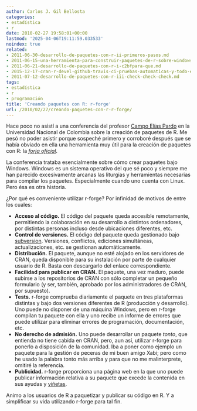 ```yaml
---
author: Carlos J. Gil Bellosta
categories:
- estadística
- r
date: 2010-02-27 19:58:01+00:00
lastmod: '2025-04-06T19:11:59.033533'
noindex: true
related:
- 2011-06-30-desarrollo-de-paquetes-con-r-ii-primeros-pasos.md
- 2011-06-15-una-herramienta-para-construir-paquetes-de-r-sobre-windows.md
- 2011-06-21-desarrollo-de-paquetes-con-r-i-c2bfpara-que.md
- 2015-12-17-cran-r-devel-github-travis-ci-pruebas-automaticas-y-todo-eso.md
- 2011-07-12-desarrollo-de-paquetes-con-r-iii-check-check-check.md
tags:
- estadística
- r
- programación
title: 'Creando paquetes con R: r-forge'
url: /2010/02/27/creando-paquetes-con-r-r-forge/
---
```


Hace poco no asistí a una conferencia del profesor [Campo Elías Pardo](http://www.docentes.unal.edu.co/cepardot/) en la Universidad Nacional de Colombia sobre la creación de paquetes de R. Me pesó no poder asistir porque sospeché primero y corroboré después que se había obviado en ella una herramienta muy útil para la creación de paquetes con R: la [_forja oficial_](http://r-forge.r-project.org/).

La conferencia trataba esencialmente sobre cómo crear paquetes bajo Windows. Windows es un sistema operativo del que sé poco y siempre me han parecido excesivamente arcanas las liturgias y herramientas necesarias para compilar los paquetes. Especialmente cuando uno cuenta con Linux. Pero ésa es otra historia.

¿Por qué es conveniente utilizar r-forge? Por infinidad de motivos de entre los cuales:

* **Acceso al código.** El código del paquete queda accesible remotamente, permitiendo la colaboración en su desarrollo a distintos ordenadores, por distintas personas incluso desde ubicaciones diferentes, etc.
* **Control de versiones.** El código del paquete queda gestionado bajo [subversion](http://es.wikipedia.org/wiki/Subversion). Versiones, conflictos, ediciones simultáneas, actualizaciones, etc. se gestionan automáticamente.
* **Distribución.** El paquete, aunque no esté alojado en los servidores de CRAN, queda disponible para su instalación por parte de cualquier usuario de R. Basta con descargarlo del enlace correspondiente.
* **Facilidad para publicar en CRAN.** El paquete, una vez maduro, puede subirse a los repositorios de CRAN con sólo completar un pequeño formulario (y ser, también, aprobado por los administradores de CRAN, por supuesto).
* **Tests.** r-forge comprueba diariamente el paquete en tres plataformas distintas y bajo dos versiones diferentes de R (producción y desarrollo). Uno puede no disponer de una máquina Windows, pero en r-forge compilan tu paquete con ella y uno recibe un informe de errores que puede utilizar para eliminar errores de programación, documentación, etc.
* **No derecho de admisión.** Uno puede desarrollar un paquete _tonto_, que entienda no tiene cabida en CRAN, pero, aun así, utilizar r-forge para ponerlo a disposición de la comunidad. Iba a poner como ejemplo un paquete para la gestión de peceras de mi buen amigo Xabi; pero como he usado la palabra tonto más arriba y para que no me malinterprete, omitiré la referencia.
* **Publicidad.** r-forge proporciona una página web en la que uno puede publicar información relativa a su paquete que excede la contenida en sus ayudas y [viñetas](http://cran.r-project.org/doc/manuals/R-exts.html#Writing-package-vignettes).

Animo a los usuarios de R a paquetizar y publicar su código en R. Y a simplificar su vida utilizando r-forge para tal fin.
